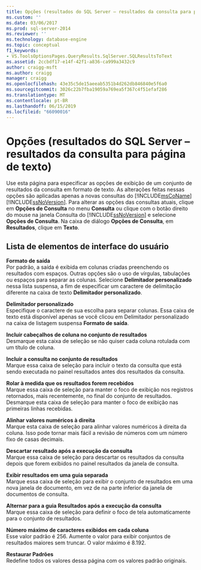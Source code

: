 ```yaml
---
title: Opções (resultados do SQL Server – resultados da consulta para página de texto) | Microsoft Docs
ms.custom: ''
ms.date: 03/06/2017
ms.prod: sql-server-2014
ms.reviewer: ''
ms.technology: database-engine
ms.topic: conceptual
f1_keywords:
- VS.ToolsOptionsPages.QueryResults.SqlServer.SQLResultsToText
ms.assetid: 2ccbdf17-e14f-42f1-a836-ca999a3432c9
author: craigg-msft
ms.author: craigg
manager: craigg
ms.openlocfilehash: 43e35c5de15aeeab5351b4d262db846840e5f6a0
ms.sourcegitcommit: 3026c22b7fba19059a769ea5f367c4f51efaf286
ms.translationtype: MT
ms.contentlocale: pt-BR
ms.lasthandoff: 06/15/2019
ms.locfileid: "66090016"
---
```

# <a name="options-query-results-sql-server-results-to-text-page"></a>Opções (resultados do SQL Server – resultados da consulta para página de texto)
  Use esta página para especificar as opções de exibição de um conjunto de resultados da consulta em formato de texto. As alterações feitas nessas opções são aplicadas apenas a novas consultas do [!INCLUDE[msCoName](../includes/msconame-md.md)] [!INCLUDE[ssNoVersion](../includes/ssnoversion-md.md)]. Para alterar as opções das consultas atuais, clique em **Opções de Consulta** no menu **Consulta** ou clique com o botão direito do mouse na janela Consulta do [!INCLUDE[ssNoVersion](../includes/ssnoversion-md.md)] e selecione **Opções de Consulta**. Na caixa de diálogo **Opções de Consulta**, em **Resultados**, clique em **Texto**.  
  
## <a name="uielement-list"></a>Lista de elementos de interface do usuário  
 **Formato de saída**  
 Por padrão, a saída é exibida em colunas criadas preenchendo os resultados com espaços. Outras opções são o uso de vírgulas, tabulações ou espaços para separar as colunas. Selecione **Delimitador personalizado** nessa lista suspensa, a fim de especificar um caractere de delimitação diferente na caixa de texto **Delimitador personalizado**.  
  
 **Delimitador personalizado**  
 Especifique o caractere de sua escolha para separar colunas. Essa caixa de texto está disponível apenas se você clicou em Delimitador personalizado na caixa de listagem suspensa **Formato de saída**.  
  
 **Incluir cabeçalhos de coluna no conjunto de resultados**  
 Desmarque esta caixa de seleção se não quiser cada coluna rotulada com um título de coluna.  
  
 **Incluir a consulta no conjunto de resultados**  
 Marque essa caixa de seleção para incluir o texto da consulta que está sendo executada no painel resultados antes dos resultados da consulta.  
  
 **Rolar à medida que os resultados forem recebidos**  
 Marque essa caixa de seleção para manter o foco de exibição nos registros retornados, mais recentemente, no final do conjunto de resultados. Desmarque esta caixa de seleção para manter o foco de exibição nas primeiras linhas recebidas.  
  
 **Alinhar valores numéricos à direita**  
 Marque esta caixa de seleção para alinhar valores numéricos à direita da coluna. Isso pode tornar mais fácil a revisão de números com um número fixo de casas decimais.  
  
 **Descartar resultado após a execução da consulta**  
 Marque essa caixa de seleção para descartar os resultados da consulta depois que forem exibidos no painel resultados da janela de consulta.  
  
 **Exibir resultados em uma guia separada**  
 Marque essa caixa de seleção para exibir o conjunto de resultados em uma nova janela de documento, em vez de na parte inferior da janela de documentos de consulta.  
  
 **Alternar para a guia Resultados após a execução da consulta**  
 Marque essa caixa de seleção para definir o foco de tela automaticamente para o conjunto de resultados.  
  
 **Número máximo de caracteres exibidos em cada coluna**  
 Esse valor padrão é 256. Aumente o valor para exibir conjuntos de resultados maiores sem truncar. O valor máximo é 8.192.  
  
 **Restaurar Padrões**  
 Redefine todos os valores dessa página com os valores padrão originais.  
  
  
